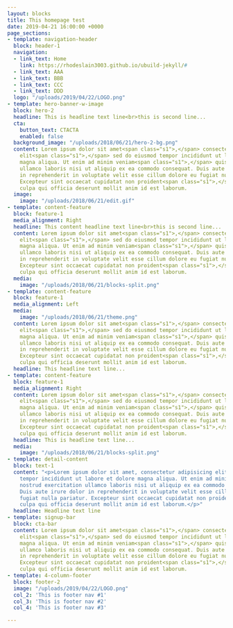 ```yaml
---
layout: blocks
title: This homepage test
date: 2019-04-21 16:00:00 +0000
page_sections:
- template: navigation-header
  block: header-1
  navigation:
  - link_text: Home
    link: https://rhodeslain3003.github.io/ubuild-jekyll/#
  - link_text: AAA
  - link_text: BBB
  - link_text: CCC
  - link_text: DDD
  logo: "/uploads/2019/04/22/LOGO.png"
- template: hero-banner-w-image
  block: hero-2
  headline: This is headline text line<br>this is second line...
  cta:
    button_text: CTACTA
    enabled: false
  background_image: "/uploads/2018/06/21/hero-2-bg.png"
  content: Lorem ipsum dolor sit amet<span class="s1">,</span> consectetur adipisicing
    elit<span class="s1">,</span> sed do eiusmod tempor incididunt ut labore et dolore
    magna aliqua. Ut enim ad minim veniam<span class="s1">,</span> quis nostrud exercitation
    ullamco laboris nisi ut aliquip ex ea commodo consequat. Duis aute irure dolor
    in reprehenderit in voluptate velit esse cillum dolore eu fugiat nulla pariatur.
    Excepteur sint occaecat cupidatat non proident<span class="s1">,</span> sunt in
    culpa qui officia deserunt mollit anim id est laborum.
  image:
    image: "/uploads/2018/06/21/edit.gif"
- template: content-feature
  block: feature-1
  media_alignment: Right
  headline: This content headline text line<br>this is second line...
  content: Lorem ipsum dolor sit amet<span class="s1">,</span> consectetur adipisicing
    elit<span class="s1">,</span> sed do eiusmod tempor incididunt ut labore et dolore
    magna aliqua. Ut enim ad minim veniam<span class="s1">,</span> quis nostrud exercitation
    ullamco laboris nisi ut aliquip ex ea commodo consequat. Duis aute irure dolor
    in reprehenderit in voluptate velit esse cillum dolore eu fugiat nulla pariatur.
    Excepteur sint occaecat cupidatat non proident<span class="s1">,</span> sunt in
    culpa qui officia deserunt mollit anim id est laborum.
  media:
    image: "/uploads/2018/06/21/blocks-split.png"
- template: content-feature
  block: feature-1
  media_alignment: Left
  media:
    image: "/uploads/2018/06/21/theme.png"
  content: Lorem ipsum dolor sit amet<span class="s1">,</span> consectetur adipisicing
    elit<span class="s1">,</span> sed do eiusmod tempor incididunt ut labore et dolore
    magna aliqua. Ut enim ad minim veniam<span class="s1">,</span> quis nostrud exercitation
    ullamco laboris nisi ut aliquip ex ea commodo consequat. Duis aute irure dolor
    in reprehenderit in voluptate velit esse cillum dolore eu fugiat nulla pariatur.
    Excepteur sint occaecat cupidatat non proident<span class="s1">,</span> sunt in
    culpa qui officia deserunt mollit anim id est laborum.
  headline: This headline text line...
- template: content-feature
  block: feature-1
  media_alignment: Right
  content: Lorem ipsum dolor sit amet<span class="s1">,</span> consectetur adipisicing
    elit<span class="s1">,</span> sed do eiusmod tempor incididunt ut labore et dolore
    magna aliqua. Ut enim ad minim veniam<span class="s1">,</span> quis nostrud exercitation
    ullamco laboris nisi ut aliquip ex ea commodo consequat. Duis aute irure dolor
    in reprehenderit in voluptate velit esse cillum dolore eu fugiat nulla pariatur.
    Excepteur sint occaecat cupidatat non proident<span class="s1">,</span> sunt in
    culpa qui officia deserunt mollit anim id est laborum.
  headline: This is headline text line...
  media:
    image: "/uploads/2018/06/21/blocks-split.png"
- template: detail-content
  block: text-1
  content: "<p>Lorem ipsum dolor sit amet, consectetur adipisicing elit, sed do eiusmod
    tempor incididunt ut labore et dolore magna aliqua. Ut enim ad minim veniam, quis
    nostrud exercitation ullamco laboris nisi ut aliquip ex ea commodo consequat.
    Duis aute irure dolor in reprehenderit in voluptate velit esse cillum dolore eu
    fugiat nulla pariatur. Excepteur sint occaecat cupidatat non proident, sunt in
    culpa qui officia deserunt mollit anim id est laborum.</p>"
  headline: Headline text line
- template: signup-bar
  block: cta-bar
  content: Lorem ipsum dolor sit amet<span class="s1">,</span> consectetur adipisicing
    elit<span class="s1">,</span> sed do eiusmod tempor incididunt ut labore et dolore
    magna aliqua. Ut enim ad minim veniam<span class="s1">,</span> quis nostrud exercitation
    ullamco laboris nisi ut aliquip ex ea commodo consequat. Duis aute irure dolor
    in reprehenderit in voluptate velit esse cillum dolore eu fugiat nulla pariatur.
    Excepteur sint occaecat cupidatat non proident<span class="s1">,</span> sunt in
    culpa qui officia deserunt mollit anim id est laborum.
- template: 4-column-footer
  block: footer-2
  image: "/uploads/2019/04/22/LOGO.png"
  col_2: 'This is footer nav #1'
  col_3: 'This is footer nav #2'
  col_4: 'This is footer nav #3'

---
```

